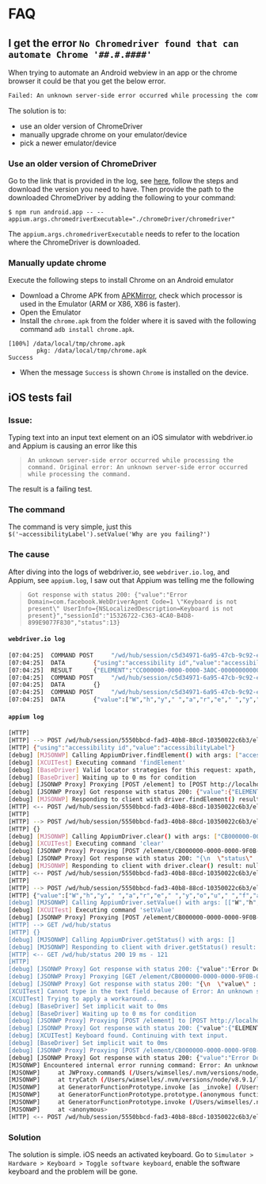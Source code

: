 # FAQ

## I get the error `No Chromedriver found that can automate Chrome '##.#.####'`
When trying to automate an Android webview in an app or the chrome browser it could be that you get the below error.

```bash
Failed: An unknown server-side error occurred while processing the command. Original error: No Chromedriver found that can automate Chrome '55.0.2883'. See https://github.com/appium/appium/blob/master/docs/en/writing-running-appium/web/chromedriver.md for more details.
```

The solution is to:
- use an older version of ChromeDriver
- manually upgrade chrome on your emulator/device
- pick a newer emulator/device

### Use an older version of ChromeDriver
Go to the link that is provided in the log, see [here](https://github.com/appium/appium/blob/master/docs/en/writing-running-appium/web/chromedriver.md), follow the steps and download the version you need to have.
Then provide the path to the downloaded ChromeDriver by adding the following to your command:

```shell
$ npm run android.app -- --appium.args.chromedriverExecutable="./chromeDriver/chromedriver"
```

The `appium.args.chromedriverExecutable` needs to refer to the location where the ChromeDriver is downloaded.

### Manually update chrome
Execute the following steps to install Chrome on an Android emulator

* Download a Chrome APK from [APKMirror](http://www.apkmirror.com/apk/google-inc/chrome/), check which processor is used in the Emulator (ARM or X86, X86 is faster).
* Open the Emulator
* Install the `chrome.apk` from the folder where it is saved with the following command `adb install chrome.apk`.

`````
[100%] /data/local/tmp/chrome.apk
       	pkg: /data/local/tmp/chrome.apk
Success
`````

* When the message `Success` is shown `Chrome` is installed on the device.

## iOS tests fail
### Issue:
Typing text into an input text element on an iOS simulator with webdriver.io and Appium is causing an error like this

> `An unknown server-side error occurred while processing the command. Original error: An unknown server-side error occurred while processing the command.`

The result is a failing test.

### The command
The command is very simple, just this `$('~accessibilityLabel').setValue('Why are you failing?')`

### The cause
After diving into the logs of webdriver.io, see `webdriver.io.log`, and Appium, see `appium.log`, I saw out that Appium was telling me the following

> `Got response with status 200: {"value":"Error Domain=com.facebook.WebDriverAgent Code=1 \"Keyboard is not present\" UserInfo={NSLocalizedDescription=Keyboard is not present}","sessionId":"15326722-C363-4CA0-B4D8-899E9077F830","status":13}`

#### `webdriver.io log`
```bash
[07:04:25]  COMMAND	POST 	 "/wd/hub/session/c5d34971-6a95-47cb-9c92-e7e807061c14/element"
[07:04:25]  DATA		{"using":"accessibility id","value":"accessibilityLabel"}
[07:04:25]  RESULT		{"ELEMENT":"CC000000-0000-0000-3A0C-000000000000"}
[07:04:25]  COMMAND	POST 	 "/wd/hub/session/c5d34971-6a95-47cb-9c92-e7e807061c14/element/CC000000-0000-0000-3A0C-000000000000/clear"
[07:04:25]  DATA		{}
[07:04:25]  COMMAND	POST 	 "/wd/hub/session/c5d34971-6a95-47cb-9c92-e7e807061c14/element/CC000000-0000-0000-3A0C-000000000000/value"
[07:04:25]  DATA		{"value":["W","h","y"," ","a","r","e"," ","y","o","u"," ","f","a","i","l","i","n","g,"?"],"text":"Why are you failing?"}
```

#### `appium log`
```bash
[HTTP]
[HTTP] --> POST /wd/hub/session/5550bbcd-fad3-40b8-88cd-10350022c6b3/element
[HTTP] {"using":"accessibility id","value":"accessibilityLabel"}
[debug] [MJSONWP] Calling AppiumDriver.findElement() with args: ["accessibility id","accessibilityLabel","5550bbcd-fad3-40b8-88cd-10350022c6b3"]
[debug] [XCUITest] Executing command 'findElement'
[debug] [BaseDriver] Valid locator strategies for this request: xpath, id, name, class name, -ios predicate string, -ios class chain, accessibility id
[debug] [BaseDriver] Waiting up to 0 ms for condition
[debug] [JSONWP Proxy] Proxying [POST /element] to [POST http://localhost:8100/session/15326722-C363-4CA0-B4D8-899E9077F830/element] with body: {"using":"accessibility id","value":"accessibilityLabel"}
[debug] [JSONWP Proxy] Got response with status 200: {"value":{"ELEMENT":"CB000000-0000-0000-9F0B-000000000000"},"sessionId":"15326722-C363-4CA0-B4D8-899E9077F830","status":0}
[debug] [MJSONWP] Responding to client with driver.findElement() result: {"ELEMENT":"CB000000-0000-0000-9F0B-000000000000"}
[HTTP] <-- POST /wd/hub/session/5550bbcd-fad3-40b8-88cd-10350022c6b3/element 200 204 ms - 122
[HTTP]
[HTTP] --> POST /wd/hub/session/5550bbcd-fad3-40b8-88cd-10350022c6b3/element/CB000000-0000-0000-9F0B-000000000000/clear
[HTTP] {}
[debug] [MJSONWP] Calling AppiumDriver.clear() with args: ["CB000000-0000-0000-9F0B-000000000000","5550bbcd-fad3-40b8-88cd-10350022c6b3"]
[debug] [XCUITest] Executing command 'clear'
[debug] [JSONWP Proxy] Proxying [POST /element/CB000000-0000-0000-9F0B-000000000000/clear] to [POST http://localhost:8100/session/15326722-C363-4CA0-B4D8-899E9077F830/element/CB000000-0000-0000-9F0B-000000000000/clear] with no body
[debug] [JSONWP Proxy] Got response with status 200: "{\n  \"status\" : 0,\n  \"id\" : \"CB000000-0000-0000-9F0B-000000000000\",\n  \"value\" : \"\",\n  \"sessionId\" : \"15326722-C363-4CA0-B4D8-899E9077F830\"\n}"
[debug] [MJSONWP] Responding to client with driver.clear() result: null
[HTTP] <-- POST /wd/hub/session/5550bbcd-fad3-40b8-88cd-10350022c6b3/element/CB000000-0000-0000-9F0B-000000000000/clear 200 125 ms - 76
[HTTP]
[HTTP] --> POST /wd/hub/session/5550bbcd-fad3-40b8-88cd-10350022c6b3/element/CB000000-0000-0000-9F0B-000000000000/value
[HTTP] {"value":["W","h","y"," ","a","r","e"," ","y","o","u"," ","f","a","i","l","i","n","g,"?"],"text":"Why are you failing?"}
[debug] [MJSONWP] Calling AppiumDriver.setValue() with args: [["W","h","y"," ","a","r","e"," ","y","o","u"," ","f","a","i","l","i","n","g,"?"],"CB000000-0000-0000-9F0B-000000000000","5550bbcd-fad3-40b8-88cd-10350022c6b3"]
[debug] [XCUITest] Executing command 'setValue'
[debug] [JSONWP Proxy] Proxying [POST /element/CB000000-0000-0000-9F0B-000000000000/value] to [POST http://localhost:8100/session/15326722-C363-4CA0-B4D8-899E9077F830/element/CB000000-0000-0000-9F0B-000000000000/value] with body: {"value":["W","h","y"," ","a","r","e"," ","y","o","u"," ","f","a","i","l","i","n","g,"?"]}
[HTTP] --> GET /wd/hub/status
[HTTP] {}
[debug] [MJSONWP] Calling AppiumDriver.getStatus() with args: []
[debug] [MJSONWP] Responding to client with driver.getStatus() result: {"build":{"version":"1.8.1","revision":"b546436113084d6de584c57b259b947dd467a900"}}
[HTTP] <-- GET /wd/hub/status 200 19 ms - 121
[HTTP]
[debug] [JSONWP Proxy] Got response with status 200: {"value":"Error Domain=com.facebook.WebDriverAgent Code=1 \"Keyboard is not present\" UserInfo={NSLocalizedDescription=Keyboard is not present}","sessionId":"15326722-C363-4CA0-B4D8-899E9077F830","status":13}
[debug] [JSONWP Proxy] Proxying [GET /element/CB000000-0000-0000-9F0B-000000000000/attribute/type] to [GET http://localhost:8100/session/15326722-C363-4CA0-B4D8-899E9077F830/element/CB000000-0000-0000-9F0B-000000000000/attribute/type] with no body
[debug] [JSONWP Proxy] Got response with status 200: "{\n  \"value\" : \"XCUIElementTypeTextField\",\n  \"sessionId\" : \"15326722-C363-4CA0-B4D8-899E9077F830\",\n  \"status\" : 0\n}"
[XCUITest] Cannot type in the text field because of Error: An unknown server-side error occurred while processing the command..
[XCUITest] Trying to apply a workaround...
[debug] [BaseDriver] Set implicit wait to 0ms
[debug] [BaseDriver] Waiting up to 0 ms for condition
[debug] [JSONWP Proxy] Proxying [POST /element] to [POST http://localhost:8100/session/15326722-C363-4CA0-B4D8-899E9077F830/element] with body: {"using":"class name","value":"XCUIElementTypeKeyboard"}
[debug] [JSONWP Proxy] Got response with status 200: {"value":{"ELEMENT":"19010000-0000-0000-9F0B-000000000000"},"sessionId":"15326722-C363-4CA0-B4D8-899E9077F830","status":0}
[debug] [XCUITest] Keyboard found. Continuing with text input.
[debug] [BaseDriver] Set implicit wait to 0ms
[debug] [JSONWP Proxy] Proxying [POST /element/CB000000-0000-0000-9F0B-000000000000/value] to [POST http://localhost:8100/session/15326722-C363-4CA0-B4D8-899E9077F830/element/CB000000-0000-0000-9F0B-000000000000/value] with body: {"value":["W","h","y"," ","a","r","e"," ","y","o","u"," ","f","a","i","l","i","n","g,"?"]}
[debug] [JSONWP Proxy] Got response with status 200: {"value":"Error Domain=com.facebook.WebDriverAgent Code=1 \"Keyboard is not present\" UserInfo={NSLocalizedDescription=Keyboard is not present}","sessionId":"15326722-C363-4CA0-B4D8-899E9077F830","status":13}
[MJSONWP] Encountered internal error running command: Error: An unknown server-side error occurred while processing the command.
[MJSONWP]     at JWProxy.command$ (/Users/wimselles/.nvm/versions/node/v8.9.1/lib/node_modules/appium/node_modules/appium-base-driver/lib/jsonwp-proxy/proxy.js:176:15)
[MJSONWP]     at tryCatch (/Users/wimselles/.nvm/versions/node/v8.9.1/lib/node_modules/appium/node_modules/babel-runtime/regenerator/runtime.js:67:40)
[MJSONWP]     at GeneratorFunctionPrototype.invoke [as _invoke] (/Users/wimselles/.nvm/versions/node/v8.9.1/lib/node_modules/appium/node_modules/babel-runtime/regenerator/runtime.js:315:22)
[MJSONWP]     at GeneratorFunctionPrototype.prototype.(anonymous function) [as next] (/Users/wimselles/.nvm/versions/node/v8.9.1/lib/node_modules/appium/node_modules/babel-runtime/regenerator/runtime.js:100:21)
[MJSONWP]     at GeneratorFunctionPrototype.invoke (/Users/wimselles/.nvm/versions/node/v8.9.1/lib/node_modules/appium/node_modules/babel-runtime/regenerator/runtime.js:136:37)
[MJSONWP]     at <anonymous>
[HTTP] <-- POST /wd/hub/session/5550bbcd-fad3-40b8-88cd-10350022c6b3/element/CB000000-0000-0000-9F0B-000000000000/value 500 9791 ms - 238
```

### Solution
The solution is simple. iOS needs an activated keyboard. Go to `Simulator > Hardware > Keyboard > Toggle software keyboard`, enable the software keyboard and the problem will be gone.
